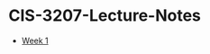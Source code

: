 # CIS-3207-Lecture-Notes

- [Week 1](https://github.com/ColinHarker/CIS-3207-Lecture-Notes/blob/main/Week%201%20-%20OS%20as%20a%20resource%20manager.md)